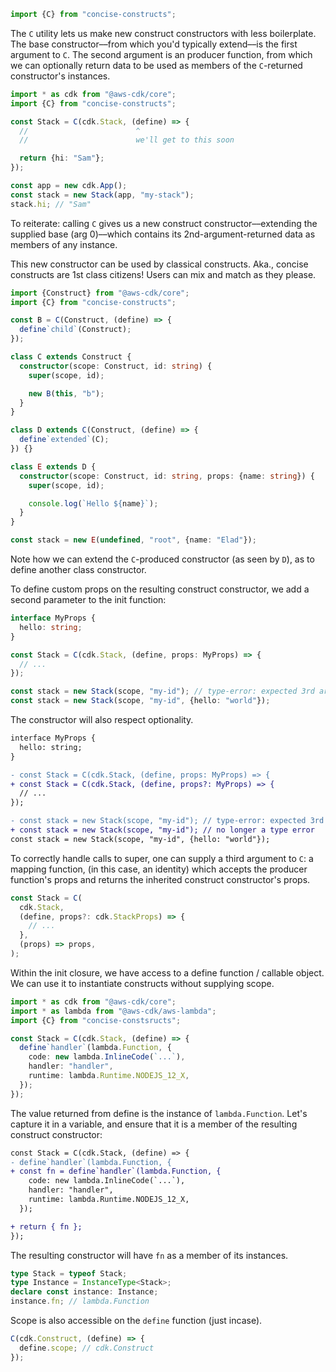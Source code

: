 ```ts
import {C} from "concise-constructs";
```

The `C` utility lets us make new construct constructors with less boilerplate. The base constructor––from which you'd typically extend––is the first argument to `C`. The second argument is an producer function, from which we can optionally return data to be used as members of the `C`-returned constructor's instances.

```ts
import * as cdk from "@aws-cdk/core";
import {C} from "concise-constructs";

const Stack = C(cdk.Stack, (define) => {
  //                        ^
  //                        we'll get to this soon

  return {hi: "Sam"};
});

const app = new cdk.App();
const stack = new Stack(app, "my-stack");
stack.hi; // "Sam"
```

To reiterate: calling `C` gives us a new construct constructor––extending the supplied base (arg 0)––which contains its 2nd-argument-returned data as members of any instance.

This new constructor can be used by classical constructs. Aka., concise constructs are 1st class citizens! Users can mix and match as they please.

```ts
import {Construct} from "@aws-cdk/core";
import {C} from "concise-constructs";

const B = C(Construct, (define) => {
  define`child`(Construct);
});

class C extends Construct {
  constructor(scope: Construct, id: string) {
    super(scope, id);

    new B(this, "b");
  }
}

class D extends C(Construct, (define) => {
  define`extended`(C);
}) {}

class E extends D {
  constructor(scope: Construct, id: string, props: {name: string}) {
    super(scope, id);

    console.log(`Hello ${name}`);
  }
}

const stack = new E(undefined, "root", {name: "Elad"});
```

Note how we can extend the `C`-produced constructor (as seen by `D`), as to define another class constructor.

To define custom props on the resulting construct constructor, we add a second parameter to the init function:

```ts
interface MyProps {
  hello: string;
}

const Stack = C(cdk.Stack, (define, props: MyProps) => {
  // ...
});

const stack = new Stack(scope, "my-id"); // type-error: expected 3rd argument
const stack = new Stack(scope, "my-id", {hello: "world"});
```

The constructor will also respect optionality.

```diff
interface MyProps {
  hello: string;
}

- const Stack = C(cdk.Stack, (define, props: MyProps) => {
+ const Stack = C(cdk.Stack, (define, props?: MyProps) => {
  // ...
});

- const stack = new Stack(scope, "my-id"); // type-error: expected 3rd argument
+ const stack = new Stack(scope, "my-id"); // no longer a type error
const stack = new Stack(scope, "my-id", {hello: "world"});
```

To correctly handle calls to super, one can supply a third argument to `C`: a mapping function, (in this case, an identity) which accepts the producer function's props and returns the inherited construct constructor's props.

```ts
const Stack = C(
  cdk.Stack,
  (define, props?: cdk.StackProps) => {
    // ...
  },
  (props) => props,
);
```

Within the init closure, we have access to a define function / callable object. We can use it to instantiate constructs without supplying scope.

```ts
import * as cdk from "@aws-cdk/core";
import * as lambda from "@aws-cdk/aws-lambda";
import {C} from "concise-constsructs";

const Stack = C(cdk.Stack, (define) => {
  define`handler`(lambda.Function, {
    code: new lambda.InlineCode(`...`),
    handler: "handler",
    runtime: lambda.Runtime.NODEJS_12_X,
  });
});
```

The value returned from define is the instance of `lambda.Function`. Let's capture it in a variable, and ensure that it is a member of the resulting construct constructor:

```diff
const Stack = C(cdk.Stack, (define) => {
- define`handler`(lambda.Function, {
+ const fn = define`handler`(lambda.Function, {
    code: new lambda.InlineCode(`...`),
    handler: "handler",
    runtime: lambda.Runtime.NODEJS_12_X,
  });

+ return { fn };
});
```

The resulting constructor will have `fn` as a member of its instances.

```ts
type Stack = typeof Stack;
type Instance = InstanceType<Stack>;
declare const instance: Instance;
instance.fn; // lambda.Function
```

Scope is also accessible on the `define` function (just incase).

```ts
C(cdk.Construct, (define) => {
  define.scope; // cdk.Construct
});
```
